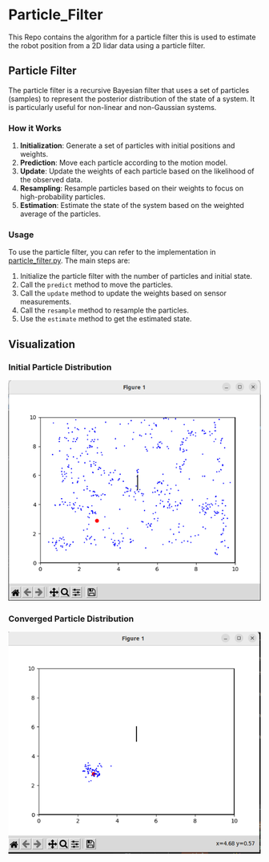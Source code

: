 # Particle_Filter
This Repo contains the algorithm for a particle filter this is used to estimate the robot position from a 2D lidar data using a particle filter.

## Particle Filter

The particle filter is a recursive Bayesian filter that uses a set of particles (samples) to represent the posterior distribution of the state of a system. It is particularly useful for non-linear and non-Gaussian systems.

### How it Works

1. **Initialization**: Generate a set of particles with initial positions and weights.
2. **Prediction**: Move each particle according to the motion model.
3. **Update**: Update the weights of each particle based on the likelihood of the observed data.
4. **Resampling**: Resample particles based on their weights to focus on high-probability particles.
5. **Estimation**: Estimate the state of the system based on the weighted average of the particles.

### Usage

To use the particle filter, you can refer to the implementation in [particle_filter.py](particle_filter.py). The main steps are:

1. Initialize the particle filter with the number of particles and initial state.
2. Call the `predict` method to move the particles.
3. Call the `update` method to update the weights based on sensor measurements.
4. Call the `resample` method to resample the particles.
5. Use the `estimate` method to get the estimated state.


## Visualization

### Initial Particle Distribution
![Initial Particle Distribution](.doc/particle_filter.png)

### Converged Particle Distribution
![Converged Particle Distribution](.doc/particle_filter_converged.png)